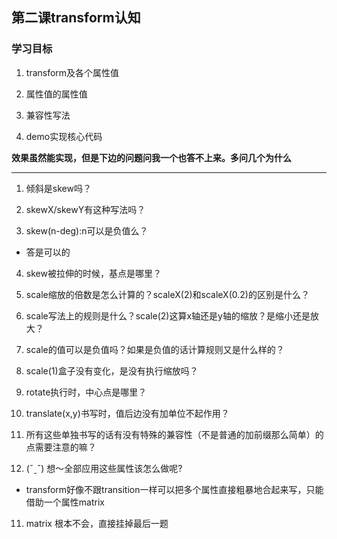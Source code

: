 ## 第二课transform认知
### 学习目标

1. transform及各个属性值

2. 属性值的属性值

3. 兼容性写法

4. demo实现核心代码

**效果虽然能实现，但是下边的问题问我一个也答不上来。多问几个为什么**

---

1. 倾斜是skew吗？

2. skewX/skewY有这种写法吗？

3. skew(n-deg):n可以是负值么？ 

  * 答是可以的

4. skew被拉伸的时候，基点是哪里？

4. scale缩放的倍数是怎么计算的？scaleX(2)和scaleX(0.2)的区别是什么？

5. scale写法上的规则是什么？scale(2)这算x轴还是y轴的缩放？是缩小还是放大？

6. scale的值可以是负值吗？如果是负值的话计算规则又是什么样的？

7. scale(1)盒子没有变化，是没有执行缩放吗？

8. rotate执行时，中心点是哪里？

9. translate(x,y)书写时，值后边没有加单位不起作用？

9. 所有这些单独书写的话有没有特殊的兼容性（不是普通的加前缀那么简单）的点需要注意的嘛？

10. (ˇˍˇ) 想～全部应用这些属性该怎么做呢?

  * transform好像不跟transition一样可以把多个属性直接粗暴地合起来写，只能借助一个属性matrix

11. matrix 根本不会，直接挂掉最后一题